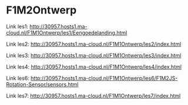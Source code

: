 # F1M2Ontwerp

Link les1: http://30957.hosts1.ma-cloud.nl/F1M1Ontwerp/les1/Eengoedelanding.html

Link les2: http://30957.hosts1.ma-cloud.nl/F1M1Ontwerp/les2/index.html

Link les3: http://30957.hosts1.ma-cloud.nl/F1M1Ontwerp/les3/index.html

Link les4: http://30957.hosts1.ma-cloud.nl/F1M1Ontwerp/les4/index.html

Link les6: http://30957.hosts1.ma-cloud.nl/F1M1Ontwerp/les6/F1M2JS-Rotation-Sensor/sensors.html

Link les7: http://30957.hosts1.ma-cloud.nl/F1M1Ontwerp/les7/index.html

